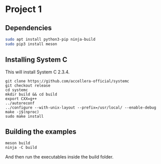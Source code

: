 # Project 1
## Dependencies
```sh
sudo apt install python3-pip ninja-build
sudo pip3 install meson
```
## Installing System C
This will install System C 2.3.4.
```
git clone https://github.com/accellera-official/systemc
git checkout release
cd systemc
mkdir build && cd build
export CXX=g++
../autoreconf
../configure --with-unix-layout --prefix=/usr/local/ --enable-debug
make -j$(nproc)
sudo make install
```

## Building the examples
```
meson build
ninja -C build
```
And then run the executables inside the build folder.